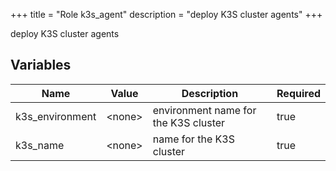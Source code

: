 +++
title = "Role k3s_agent"
description = "deploy K3S cluster agents"
+++

deploy K3S cluster agents

## Variables

| Name | Value | Description | Required |
| ---- | ----- | ----------- | -------- |
| k3s_environment | &lt;none&gt; | environment name for the K3S cluster | true  |
| k3s_name | &lt;none&gt; | name for the K3S cluster | true  |